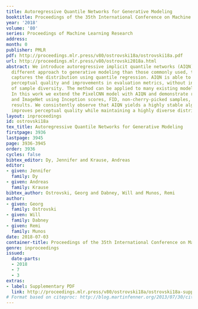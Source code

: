 ```yaml
---
title: Autoregressive Quantile Networks for Generative Modeling
booktitle: Proceedings of the 35th International Conference on Machine Learning
year: '2018'
volume: '80'
series: Proceedings of Machine Learning Research
address: 
month: 0
publisher: PMLR
pdf: http://proceedings.mlr.press/v80/ostrovski18a/ostrovski18a.pdf
url: http://proceedings.mlr.press/v80/ostrovski2018a.html
abstract: We introduce autoregressive implicit quantile networks (AIQN), a fundamentally
  different approach to generative modeling than those commonly used, that implicitly
  captures the distribution using quantile regression. AIQN is able to achieve superior
  perceptual quality and improvements in evaluation metrics, without incurring a loss
  of sample diversity. The method can be applied to many existing models and architectures.
  In this work we extend the PixelCNN model with AIQN and demonstrate results on CIFAR-10
  and ImageNet using Inception scores, FID, non-cherry-picked samples, and inpainting
  results. We consistently observe that AIQN yields a highly stable algorithm that
  improves perceptual quality while maintaining a highly diverse distribution.
layout: inproceedings
id: ostrovski18a
tex_title: Autoregressive Quantile Networks for Generative Modeling
firstpage: 3936
lastpage: 3945
page: 3936-3945
order: 3936
cycles: false
bibtex_editor: Dy, Jennifer and Krause, Andreas
editor:
- given: Jennifer
  family: Dy
- given: Andreas
  family: Krause
bibtex_author: Ostrovski, Georg and Dabney, Will and Munos, Remi
author:
- given: Georg
  family: Ostrovski
- given: Will
  family: Dabney
- given: Remi
  family: Munos
date: 2018-07-03
container-title: Proceedings of the 35th International Conference on Machine Learning
genre: inproceedings
issued:
  date-parts:
  - 2018
  - 7
  - 3
extras:
- label: Supplementary PDF
  link: http://proceedings.mlr.press/v80/ostrovski18a/ostrovski18a-supp.pdf
# Format based on citeproc: http://blog.martinfenner.org/2013/07/30/citeproc-yaml-for-bibliographies/
---
```

